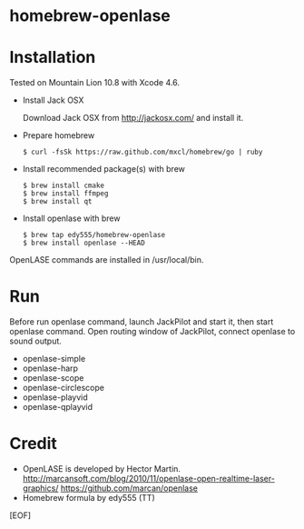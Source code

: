 homebrew-openlase
=================

# Installation

Tested on Mountain Lion 10.8 with Xcode 4.6.

  * Install Jack OSX

    Download Jack OSX from http://jackosx.com/ and install it.

  * Prepare homebrew

        $ curl -fsSk https://raw.github.com/mxcl/homebrew/go | ruby

  * Install recommended package(s) with brew

        $ brew install cmake
        $ brew install ffmpeg
        $ brew install qt

  * Install openlase with brew

        $ brew tap edy555/homebrew-openlase
        $ brew install openlase --HEAD

   OpenLASE commands are installed in /usr/local/bin. 

# Run

  Before run openlase command, launch JackPilot and start it,
  then start openlase command. Open routing window of JackPilot,
  connect openlase to sound output.

  * openlase-simple
  * openlase-harp
  * openlase-scope
  * openlase-circlescope
  * openlase-playvid
  * openlase-qplayvid

# Credit

  * OpenLASE is developed by Hector Martin.
    http://marcansoft.com/blog/2010/11/openlase-open-realtime-laser-graphics/
    https://github.com/marcan/openlase
  * Homebrew formula by edy555 (TT)

[EOF]
